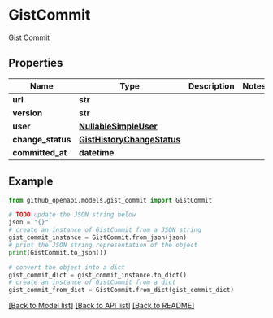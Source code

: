 # GistCommit

Gist Commit

## Properties

Name | Type | Description | Notes
------------ | ------------- | ------------- | -------------
**url** | **str** |  | 
**version** | **str** |  | 
**user** | [**NullableSimpleUser**](NullableSimpleUser.md) |  | 
**change_status** | [**GistHistoryChangeStatus**](GistHistoryChangeStatus.md) |  | 
**committed_at** | **datetime** |  | 

## Example

```python
from github_openapi.models.gist_commit import GistCommit

# TODO update the JSON string below
json = "{}"
# create an instance of GistCommit from a JSON string
gist_commit_instance = GistCommit.from_json(json)
# print the JSON string representation of the object
print(GistCommit.to_json())

# convert the object into a dict
gist_commit_dict = gist_commit_instance.to_dict()
# create an instance of GistCommit from a dict
gist_commit_from_dict = GistCommit.from_dict(gist_commit_dict)
```
[[Back to Model list]](../README.md#documentation-for-models) [[Back to API list]](../README.md#documentation-for-api-endpoints) [[Back to README]](../README.md)



